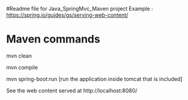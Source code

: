 #Readme file for Java_SpringMvc_Maven project
Example : https://spring.io/guides/gs/serving-web-content/

# Maven commands
mvn clean

mvn compile

mvn spring-boot:run [run the application inside tomcat that is included]

See the web content served at http://localhost:8080/